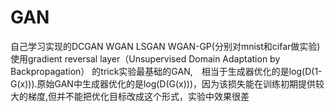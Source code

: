 # GAN
自己学习实现的DCGAN WGAN LSGAN WGAN-GP(分别对mnist和cifar做实验)
使用gradient reversal layer（Unsupervised Domain Adaptation by Backpropagation） 的trick实验最基础的GAN,　相当于生成器优化的是log(D(1-G(x))).原始GAN中生成器优化的是log(D(G(x)))，因为该损失能在训练初期提供较大的梯度,但并不能把优化目标改成这个形式，实验中效果很差
